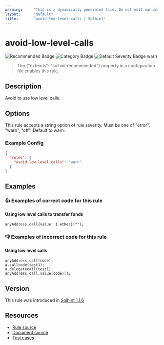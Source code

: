 ```yaml
---
warning:     "This is a dynamically generated file. Do not edit manually."
layout:      "default"
title:       "avoid-low-level-calls | Solhint"
---
```


# avoid-low-level-calls
![Recommended Badge](https://img.shields.io/badge/-Recommended-brightgreen)
![Category Badge](https://img.shields.io/badge/-Security%20Rules-informational)
![Default Severity Badge warn](https://img.shields.io/badge/Default%20Severity-warn-yellow)
> The {"extends": "solhint:recommended"} property in a configuration file enables this rule.


## Description
Avoid to use low level calls.

## Options
This rule accepts a string option of rule severity. Must be one of "error", "warn", "off". Default to warn.

### Example Config
```json
{
  "rules": {
    "avoid-low-level-calls": "warn"
  }
}
```


## Examples
### 👍 Examples of **correct** code for this rule

#### Using low level calls to transfer funds

```solidity
anyAddress.call{value: 1 ether}("");
```

### 👎 Examples of **incorrect** code for this rule

#### Using low level calls

```solidity
anyAddress.call(code);
a.callcode(test1);
a.delegatecall(test1);
anyAddress.call.value(code)();
```

## Version
This rule was introduced in [Solhint 1.1.6](https://github.com/protofire/solhint/tree/v1.1.6)

## Resources
- [Rule source](https://github.com/protofire/solhint/tree/master/lib/rules/security/avoid-low-level-calls.js)
- [Document source](https://github.com/protofire/solhint/tree/master/docs/rules/security/avoid-low-level-calls.md)
- [Test cases](https://github.com/protofire/solhint/tree/master/test/rules/security/avoid-low-level-calls.js)
